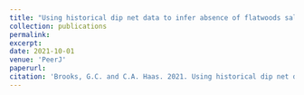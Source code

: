 ```yaml
---
title: "Using historical dip net data to infer absence of flatwoods salamanders in stochastic environments"
collection: publications
permalink: 
excerpt:
date: 2021-10-01
venue: 'PeerJ'
paperurl: 
citation: 'Brooks, G.C. and C.A. Haas. 2021. Using historical dip net data to infer absence of flatwoods salamanders in stochastic environments. <i>PeerJ</i>. 9:e12388. doi.org/10.7717/peerj.12388'
---
```

